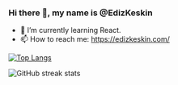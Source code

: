### Hi there 👋, my name is @EdizKeskin

- 🌱 I’m currently learning React. 
- 📫 How to reach me: https://edizkeskin.com/ 


[![Top Langs](https://github-readme-stats.vercel.app/api/top-langs/?username=EdizKeskin)](https://github.com/anuraghazra/github-readme-stats)


![GitHub streak stats](https://github-readme-streak-stats.herokuapp.com/?user=EdizKeskin)  


